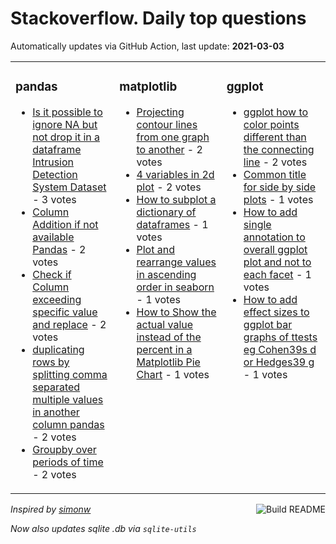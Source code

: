 # Stackoverflow. Daily top questions 

Automatically updates via GitHub Action, last update: **<!-- date starts -->2021-03-03<!-- date ends -->**


<table><tr><td valign="top" width="33%">

### pandas
<!-- pandas starts -->
* [Is it possible to ignore NA but not drop it in a dataframe Intrusion Detection System Dataset](https://stackoverflow.com/questions/66456241/is-it-possible-to-ignore-na-but-not-drop-it-in-a-dataframe-intrusion-detection) - 3 votes
* [Column Addition if not available Pandas](https://stackoverflow.com/questions/66450668/column-addition-if-not-available-pandas) - 2 votes
* [Check if Column exceeding specific value and replace](https://stackoverflow.com/questions/66451513/check-if-column-exceeding-specific-value-and-replace) - 2 votes
* [duplicating rows by splitting comma separated multiple values in another column pandas](https://stackoverflow.com/questions/66450416/duplicating-rows-by-splitting-comma-separated-multiple-values-in-another-column) - 2 votes
* [Groupby over periods of time](https://stackoverflow.com/questions/66459591/groupby-over-periods-of-time) - 2 votes
<!-- pandas ends -->
</td><td valign="top" width="34%">


### matplotlib
<!-- matplotlib starts -->
* [Projecting contour lines from one graph to another](https://stackoverflow.com/questions/66454207/projecting-contour-lines-from-one-graph-to-another) - 2 votes
* [4 variables in 2d plot](https://stackoverflow.com/questions/66449837/4-variables-in-2d-plot) - 2 votes
* [How to subplot a dictionary of dataframes](https://stackoverflow.com/questions/66461227/how-to-subplot-a-dictionary-of-dataframes) - 1 votes
* [Plot and rearrange values in ascending order in seaborn](https://stackoverflow.com/questions/66456956/plot-and-rearrange-values-in-ascending-order-in-seaborn) - 1 votes
* [How to Show the actual value instead of the percent in a Matplotlib Pie Chart](https://stackoverflow.com/questions/66450790/how-to-show-the-actual-value-instead-of-the-percent-in-a-matplotlib-pie-chart) - 1 votes
<!-- matplotlib ends -->
</td><td valign="top" width="34%">


### ggplot
<!-- ggplot2 starts -->
* [ggplot how to color points different than the connecting line](https://stackoverflow.com/questions/66457731/ggplot-how-to-color-points-different-than-the-connecting-line) - 2 votes
* [Common title for side by side plots](https://stackoverflow.com/questions/66459111/common-title-for-side-by-side-plots) - 1 votes
* [How to add single annotation to overall ggplot plot and not to each facet](https://stackoverflow.com/questions/66458560/how-to-add-single-annotation-to-overall-ggplot-plot-and-not-to-each-facet) - 1 votes
* [How to add effect sizes to ggplot bar graphs of ttests eg Cohen39s d or Hedges39 g](https://stackoverflow.com/questions/66464930/how-to-add-effect-sizes-to-ggplot-bar-graphs-of-t-tests-e-g-cohens-d-or-hed) - 1 votes
<!-- ggplot2 ends -->
</td></tr></table>

<a href="https://github.com/hp0404/hp0404/actions"><img src="https://github.com/hp0404/hp0404/workflows/Build%20README/badge.svg" align="right" alt="Build README"></a> <p>*Inspired by  [simonw](https://github.com/simonw/simonw)*</p> <p> *Now also updates sqlite .db via `sqlite-utils`* </p>
